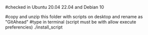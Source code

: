 #checked in Ubuntu 20.04 22.04 and Debian 10

#copy and unzip this folder with scripts on desktop and rename as "GitAhead"
#type in terminal (script must be with allow execute preferencies)
./install_script
